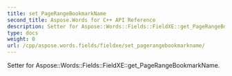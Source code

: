 ```yaml
---
title: set_PageRangeBookmarkName
second_title: Aspose.Words for C++ API Reference
description: Setter for Aspose::Words::Fields::FieldXE::get_PageRangeBookmarkName. 
type: docs
weight: 0
url: /cpp/aspose.words.fields/fieldxe/set_pagerangebookmarkname/
---
```


Setter for Aspose::Words::Fields::FieldXE::get_PageRangeBookmarkName. 

